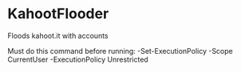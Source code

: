 # KahootFlooder
Floods kahoot.it with accounts

Must do this command before running:
-Set-ExecutionPolicy -Scope CurrentUser -ExecutionPolicy Unrestricted
